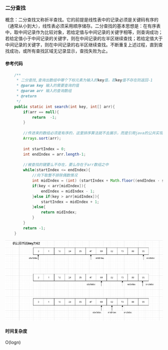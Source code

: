 ### 二分查找

概念：二分查找又称折半查找。它的前提是线性表中的记录必须是关键码有序的（通常从小到大），线性表必须采用顺序储存。二分查找的基本思想是：在有序表中，取中间记录作为比较对象，若给定值与中间记录的关键字相等，则查询成功；若给定值小于中间记录的关键字，则在中间记录的左半区继续查找；若给定值大于中间记录的关键字，则在中间记录的右半区继续查找。不断重复上述过程，直到查找成功，或所有查找区域无记录显示，查找失败为止。



#### 参考代码

```java
	/**
     * 二分查找,查询出数组中哪个下标元素为输入的key值，若key值不存在则返回-1
     * @param key 输入的需要查询的值
     * @param arr 输入的查询数组
     * @return
     */
	public static int search(int key, int[] arr){
        if(arr == null){
            return  -1;
        }

        //传进来的数组必须是有序的，这里排序算法就不去展示，而是引用java的公共实现方法
        Arrays.sort(arr);

        int startIndex = 0;
        int endIndex = arr.length-1;

        //被查找的键要么不存在，要么存在于arr数组之中
        while(startIndex <= endIndex){
            //向下取整不排除偶数情况
            int midIndex = (int) (startIndex + Math.floor((endIndex - startIndex)/2));
            if(key < arr[midIndex]){
                endIndex = midIndex - 1;
            }else if(key > arr[midIndex]){
                startIndex = midIndex + 1;
            }else{
                return midIndex;
            }
        }
        return -1;
    }
```



![avatar](./1.png)

#### 时间复杂度

O(logn)